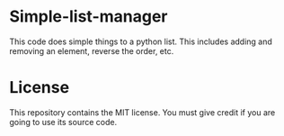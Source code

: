 # Simple-list-manager
This code does simple things to a python list. This includes adding and removing an element, reverse the order, etc.
# License
This repository contains the MIT license. You must give credit if you are going to use its source code.
